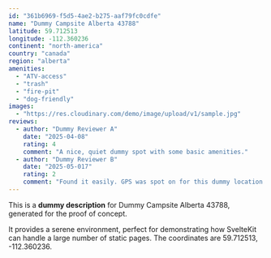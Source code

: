 ```yaml
---
id: "361b6969-f5d5-4ae2-b275-aaf79fc0cdfe"
name: "Dummy Campsite Alberta 43788"
latitude: 59.712513
longitude: -112.360236
continent: "north-america"
country: "canada"
region: "alberta"
amenities:
  - "ATV-access"
  - "trash"
  - "fire-pit"
  - "dog-friendly"
images:
  - "https://res.cloudinary.com/demo/image/upload/v1/sample.jpg"
reviews:
  - author: "Dummy Reviewer A"
    date: "2025-04-08"
    rating: 4
    comment: "A nice, quiet dummy spot with some basic amenities."
  - author: "Dummy Reviewer B"
    date: "2025-05-017"
    rating: 2
    comment: "Found it easily. GPS was spot on for this dummy location."
---
```


This is a **dummy description** for Dummy Campsite Alberta 43788, generated for the proof of concept.

It provides a serene environment, perfect for demonstrating how SvelteKit can handle a large number of static pages. The coordinates are 59.712513, -112.360236.

